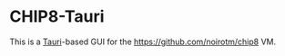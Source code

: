 # CHIP8-Tauri

This is a [Tauri](https://tauri.app/)-based GUI for the https://github.com/noirotm/chip8 VM.

